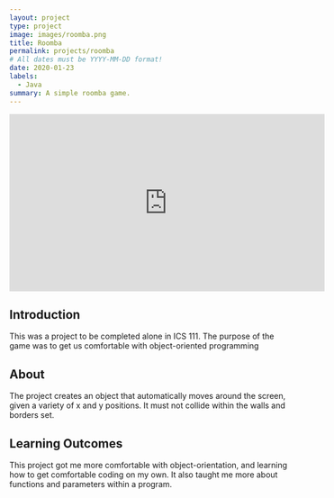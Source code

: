```yaml
---
layout: project
type: project
image: images/roomba.png
title: Roomba
permalink: projects/roomba
# All dates must be YYYY-MM-DD format!
date: 2020-01-23
labels:
  - Java
summary: A simple roomba game.
---
```


<iframe width="560" height="315" src="https://www.youtube.com/embed/2gfUWVsEY_4" frameborder="0" allow="accelerometer; autoplay; encrypted-media; gyroscope; picture-in-picture" allowfullscreen></iframe>

## Introduction
This was a project to be completed alone in ICS 111. The purpose of the game was to get us comfortable with object-oriented programming

## About
The project creates an object that automatically moves around the screen, given a variety of x and y positions. It must not collide within the walls and borders set. 

## Learning Outcomes
This project got me more comfortable with object-orientation, and learning how to get comfortable coding on my own. It also taught me more about functions and parameters within a program.
